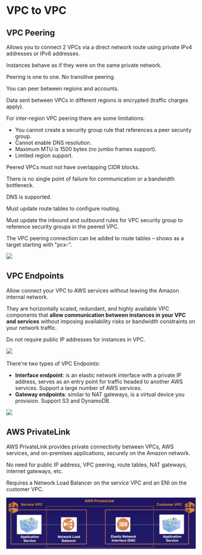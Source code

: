# VPC to VPC

## VPC Peering

Allows you to connect 2 VPCs via a direct network route using private IPv4 addresses or IPv6 addresses.

Instances behave as if they were on the same private network.

Peering is one to one. No transitive peering.

You can peer between regions and accounts.

Data sent between VPCs in different regions is encrypted (traffic charges apply).

For inter-region VPC peering there are some limitations:
- You cannot create a security group rule that references a peer security group.
- Cannot enable DNS resolution.
- Maximum MTU is 1500 bytes (no jumbo frames support).
- Limited region support.

Peered VPCs must not have overlapping CIDR blocks.

There is no single point of failure for communication or a bandwidth bottleneck.

DNS is supported.

Must update route tables to configure routing.

Must update the inbound and outbound rules for VPC security group to reference security groups in the peered VPC.

The VPC peering connection can be added to route tables – shows as a target starting with "pcx-".

![](https://img-c.udemycdn.com/redactor/raw/test_question_description/2021-02-25_09-50-39-d2cdb66079d7dfcc2c83b098f21eafa2.jpg)


## VPC Endpoints

Allow connect your VPC to AWS services without leaving the Amazon internal network.

They are horizontally scaled, redundant, and highly available VPC components that **allow communication between instances in your VPC and services** without imposing availability risks or bandwidth constraints on your network traffic.

Do not require public IP addresses for instances in VPC.

![](https://img-c.udemycdn.com/redactor/raw/2020-05-21_01-00-45-ac665c89acb1641afb831f1eb795210e.jpg)

There're two types of VPC Endpoints:
- **Interface endpoint**: is an elastic network interface with a private IP address, serves as an entry point for traffic headed to another AWS services. Support a large number of AWS services.
- **Gateway endpoints**: similar to NAT gateways, is a virtual device you provision. Support S3 and DynamoDB.

![](https://img-c.udemycdn.com/redactor/raw/2020-05-21_00-48-44-654011ba439713ad1e049b259d7d5611.jpg)

## AWS PrivateLink

AWS PrivateLink provides private connectivity between VPCs, AWS services, and on-premises applications, securely on the Amazon network.

No need for public IP address, VPC peering, route tables, NAT gateways, internet gateways, etc.

Requires a Network Load Balancer on the service VPC and an ENI on the customer VPC.

![](./images/privatelink.png)
